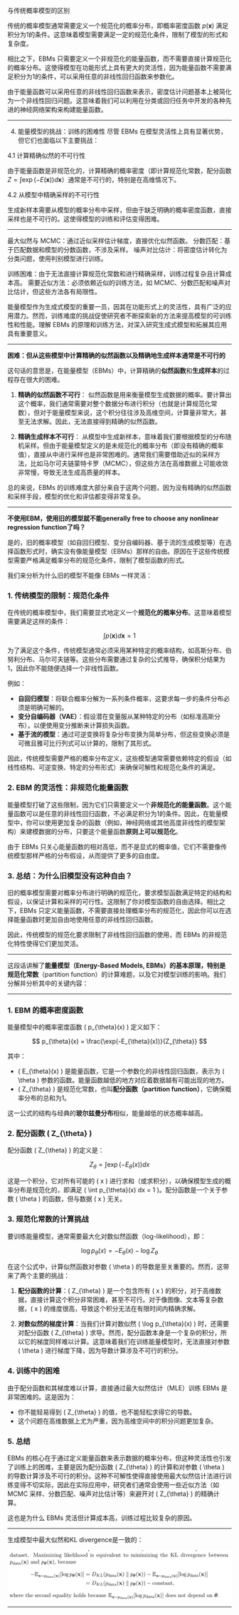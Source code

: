 与传统概率模型的区别

传统的概率模型通常需要定义一个规范化的概率分布，即概率密度函数 $p(\mathbf{x})$ 满足积分为1的条件。这意味着模型需要满足一定的规范化条件，限制了模型的形式和复杂度。

相比之下，EBMs 只需要定义一个非规范化的能量函数，而不需要直接计算规范化的概率分布。这使得模型在功能形式上具有更大的灵活性，因为能量函数不需要满足积分为1的条件，可以采用任意的非线性回归函数来参数化。

由于能量函数可以采用任意的非线性回归函数来表示，密度估计问题基本上被简化为一个非线性回归问题。这意味着我们可以利用在分类或回归任务中开发的各种先进的神经网络架构来构建能量函数。

---

4. 能量模型的挑战：训练的困难性
尽管 EBMs 在模型灵活性上具有显著优势，但它们也面临以下主要挑战：

4.1 计算精确似然的不可行性

由于能量函数是非规范化的，计算精确的概率密度（即计算规范化常数，配分函数 $Z = \int \exp(-E(\mathbf{x})) d\mathbf{x}$）通常是不可行的，特别是在高维情况下。

4.2 从模型中精确采样的不可行性

生成新样本需要从模型的概率分布中采样，但由于缺乏明确的概率密度函数，直接采样也是不可行的。这使得模型的训练和评估变得困难。


---

最大似然与 MCMC：通过近似采样估计梯度，直接优化似然函数。
分数匹配：基于匹配数据和模型的分数函数，不涉及采样。
噪声对比估计：将密度估计转化为分类问题，使用判别模型进行训练。

训练困难：由于无法直接计算规范化常数和进行精确采样，训练过程复杂且计算成本高。
需要近似方法：必须依赖近似的训练方法，如 MCMC、分数匹配和噪声对比估计，但这些方法各有局限性。

能量模型作为生成式模型的重要一员，因其在功能形式上的灵活性，具有广泛的应用潜力。然而，训练难度的挑战促使研究者不断探索新的方法来提高模型的可训练性和性能。理解 EBMs 的原理和训练方法，对深入研究生成式模型和拓展其应用具有重要意义。


---

**困难：但从这些模型中计算精确的似然函数以及精确地生成样本通常是不可行的**

这句话的意思是，在能量模型（EBMs）中，计算精确的**似然函数**和**生成样本**的过程存在很大的困难。

1. **精确的似然函数不可行**：
   似然函数是用来衡量模型生成数据的概率。要计算出这个概率，我们通常需要对整个数据分布进行积分（也就是计算规范化常数），但对于能量模型来说，这个积分往往涉及高维空间，计算量非常大，甚至无法求解。因此，无法直接得到精确的似然函数。

2. **精确生成样本不可行**：
   从模型中生成新样本，意味着我们要根据模型的分布随机采样。但由于能量模型定义的是未规范化的概率分布（即没有精确的概率值），直接从中进行采样也是非常困难的。通常我们需要借助近似的采样方法，比如马尔可夫链蒙特卡罗（MCMC），但这些方法在高维数据上可能收敛非常慢，导致无法生成高质量的样本。

总的来说，EBMs 的训练难度大部分来自于这两个问题，因为没有精确的似然函数和采样手段，模型的优化和评估都变得非常复杂。

---

**不使用EBM，使用旧的模型就不能generally free to choose any nonlinear regression function了吗？**

是的，旧的概率模型（如自回归模型、变分自编码器、基于流的生成模型等）在选择函数形式时，确实没有像能量模型（EBMs）那样的自由。原因在于这些传统模型需要严格满足概率分布的规范化条件，限制了模型函数的形式。

我们来分析为什么旧的模型不能像 EBMs 一样灵活：

### 1. **传统模型的限制：规范化条件**

在传统的概率模型中，我们需要显式地定义一个**规范化的概率分布**。这意味着模型需要满足这样的条件：

$$
\int p(\mathbf{x}) d\mathbf{x} = 1
$$

为了满足这个条件，传统模型通常必须采用某种特定的概率结构，如高斯分布、伯努利分布、马尔可夫链等。这些分布需要通过复杂的公式推导，确保积分结果为1，因此你不能随便选择一个非线性函数。

例如：
- **自回归模型**：将联合概率分解为一系列条件概率，这要求每一步的条件分布必须是明确可解的。
- **变分自编码器（VAE）**：假设潜在变量服从某种特定的分布（如标准高斯分布），以便使用变分推断来计算损失函数。
- **基于流的模型**：通过可逆变换将复杂分布变换为简单分布，但这些变换必须是可微且雅可比行列式可以计算的，限制了其形式。

因此，传统模型需要严格的概率分布定义，这些模型通常需要依赖特定的假设（如线性结构、可逆变换、特定的分布形式）来确保可解性和规范化条件的满足。

### 2. **EBM 的灵活性：非规范化能量函数**

能量模型打破了这些限制，因为它们只需要定义一个**非规范化的能量函数**。这个能量函数可以是任意的非线性回归函数，不必满足积分为1的条件。因此，在能量模型中，你可以使用更加复杂的函数（例如，神经网络或其他高度非线性的模型架构）来建模数据的分布，只要这个能量函数**原则上可以规范化**。

由于 EBMs 只关心能量函数的相对高低，而不是显式的概率值，它们不需要像传统模型那样严格的分布假设，从而提供了更多的自由度。

### 3. **总结：为什么旧模型没有这种自由？**

旧的概率模型需要对概率分布进行明确的规范化，要求模型函数满足特定的结构和假设，以保证计算和采样的可行性。这限制了你对模型函数的自由选择。相比之下，EBMs 只定义能量函数，不需要直接处理概率分布的规范化，因此你可以在选择能量函数时更加自由地使用任意的非线性回归函数。

因此，传统模型的规范化要求限制了非线性回归函数的使用，而 EBMs 的非规范化特性使得它们更加灵活。

---

这段话讲解了**能量模型（Energy-Based Models, EBMs）**的基本原理，特别是**规范化常数**（partition function）的计算难题，以及它对模型训练的影响。我们分解并分析其中的关键内容：

---



### **1. EBM 的概率密度函数**

能量模型中的概率密度函数 \( p_{\theta}(x) \) 定义如下：

$$
p_{\theta}(x) = \frac{\exp(-E_{\theta}(x))}{Z_{\theta}}
$$

其中：
- \( E_{\theta}(x) \) 是能量函数，它是一个参数化的非线性回归函数，表示为 \( \theta \) 参数的函数。能量函数越低的地方对应着数据越有可能出现的地方。
- \( Z_{\theta} \) 是规范化常数，也叫**配分函数（partition function）**，它确保概率分布的总和为1。

这一公式的结构与经典的**玻尔兹曼分布**相似，能量越低的状态概率越高。

### **2. 配分函数 \( Z_{\theta} \)**

配分函数 \( Z_{\theta} \) 的定义是：

$$
Z_{\theta} = \int \exp(-E_{\theta}(x)) dx
$$

这是一个积分，它对所有可能的 \( x \) 进行求和（或求积分），以确保模型生成的概率分布是规范化的，即满足 \( \int p_{\theta}(x) dx = 1 \)。配分函数是一个关于参数 \( \theta \) 的函数，但与数据 \( x \) 无关。

### **3. 规范化常数的计算挑战**

要训练能量模型，通常需要最大化对数似然函数（log-likelihood），即：

$$
\log p_{\theta}(x) = -E_{\theta}(x) - \log Z_{\theta}
$$

在这个公式中，计算似然函数对参数 \( \theta \) 的导数是至关重要的。然而，这带来了两个主要的挑战：

1. **配分函数的计算**：\( Z_{\theta} \) 是一个包含所有 \( x \) 的积分，对于高维数据，直接计算这个积分非常困难，甚至不可行。对于像图像、文本等复杂数据，\( x \) 的维度很高，导致这个积分无法在有限时间内精确求解。

2. **对数似然的梯度计算**：当我们计算对数似然 \( \log p_{\theta}(x) \) 时，还需要对配分函数 \( Z_{\theta} \) 求导。然而，配分函数本身是一个复杂的积分，所以它的梯度同样难以计算。这意味着我们在训练能量模型时，无法直接对参数 \( \theta \) 进行梯度下降，因为导数计算涉及不可行的积分。

### **4. 训练中的困难**

由于配分函数和其梯度难以计算，直接通过最大似然估计（MLE）训练 EBMs 是非常困难的。这是因为：
- 你不能轻易得到 \( Z_{\theta} \) 的值，也不能轻松求得它的导数。
- 这个问题在高维数据上尤为严重，因为高维空间中的积分问题更加复杂。

### **5. 总结**

EBMs 的核心在于通过定义能量函数来表示数据的概率分布，但这种灵活性也引发了训练上的困难，主要是因为配分函数 \( Z_{\theta} \) 的计算和对参数 \( \theta \) 的导数计算涉及不可行的积分。这种不可解性使得直接使用最大似然估计法进行训练变得不切实际，因此在实际应用中，研究者们通常会使用一些近似方法（如 MCMC 采样、分数匹配、噪声对比估计等）来避开对 \( Z_{\theta} \) 的精确计算。

这也是为什么 EBMs 灵活但计算成本高，训练过程比较复杂的原因。

---


生成模型中最大似然和KL divergence是一致的：

![alt text](image.png)

---

